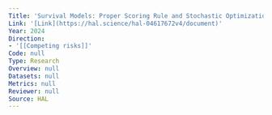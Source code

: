 ```yaml
---
Title: 'Survival Models: Proper Scoring Rule and Stochastic Optimization with Competing Risks'
Link: '[Link](https://hal.science/hal-04617672v4/document)'
Year: 2024
Direction:
- '[[Competing risks]]'
Code: null
Type: Research
Overview: null
Datasets: null
Metrics: null
Reviewer: null
Source: HAL
---
```



